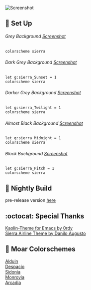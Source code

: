 ![Screenshot](https://cloud.githubusercontent.com/assets/11221489/26434690/f701590c-40be-11e7-83dc-7b8fc0ec7bba.png)

:space_invader: Set Up
------

###### Grey Background [Screenshot](https://cloud.githubusercontent.com/assets/11221489/24884378/f0017e86-1dfd-11e7-803b-f7502a8c2428.png)
```VimL
colorscheme sierra 
```

###### Dark Grey Background [Screenshot](https://cloud.githubusercontent.com/assets/11221489/24884594/03eeedb0-1dff-11e7-89f0-4863510a90a2.png)
```VimL
let g:sierra_Sunset = 1
colorscheme sierra 
```

###### Darker Grey Background [Screenshot](https://cloud.githubusercontent.com/assets/11221489/24884655/466fa2a6-1dff-11e7-9b11-b5f6d069f89e.png)
```VimL
let g:sierra_Twilight = 1
colorscheme sierra 
```

###### Almost Black Background [Screenshot](https://cloud.githubusercontent.com/assets/11221489/24884678/69387ae2-1dff-11e7-86df-f89b4bb106c6.png)
```VimL
let g:sierra_Midnight = 1
colorscheme sierra 
```

###### Black Background [Screenshot](https://cloud.githubusercontent.com/assets/11221489/24884694/7d2de38e-1dff-11e7-8e48-03c49f77ec41.png)
```VimL
let g:sierra_Pitch = 1
colorscheme sierra 
```

:crescent_moon: Nightly Build
----------------------------
pre-release version [here](https://github.com/AlessandroYorba/Sierra/tree/nightly)

:octocat: Special Thanks
-----------------
[Kaolin-Theme for Emacs by 0rdy](https://github.com/0rdy/kaolin-theme)<br>
[Sierra Airline Theme by Danilo Augusto](https://github.com/danilo-augusto)

:octopus: Moar Colorschemes
-------
[Alduin](https://github.com/AlessandroYorba/Alduin)<br>
[Despacio](https://github.com/AlessandroYorba/Despacio)<br>
[Sidonia](https://github.com/AlessandroYorba/Sidonia)<br>
[Monrovia](https://github.com/AlessandroYorba/Monrovia)<br>
[Arcadia](https://github.com/AlessandroYorba/Arcadia)
